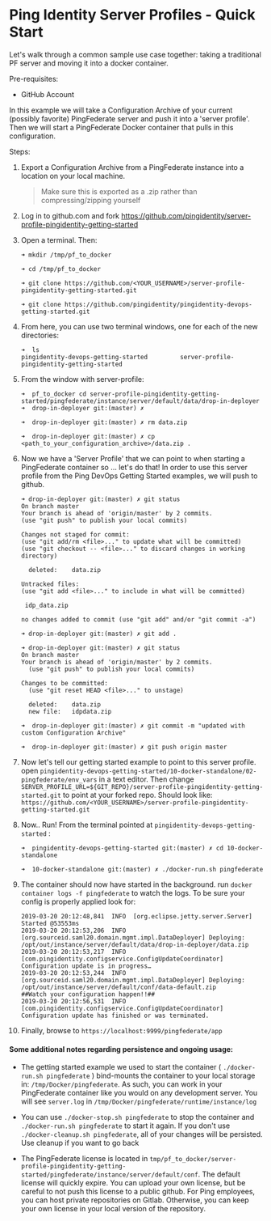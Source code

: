 # Ping Identity Server Profiles - Quick Start

Let's walk through a common sample use case together: taking a traditional PF server and moving it into a docker container. 

Pre-requisites: 
* GitHub Account

In this example we will take a Configuration Archive of your current (possibly favorite) PingFederate server and push it into a 'server profile'. Then we will start a PingFederate Docker container that pulls in this configuration.

Steps:

1. Export a Configuration Archive from a PingFederate instance into a location on your local machine. 
   > Make sure this is exported as a .zip rather than compressing/zipping yourself

2. Log in to github.com and fork https://github.com/pingidentity/server-profile-pingidentity-getting-started

3. Open a terminal. Then: 
   ```
   ➜ mkdir /tmp/pf_to_docker
   
   ➜ cd /tmp/pf_to_docker
   
   ➜ git clone https://github.com/<YOUR_USERNAME>/server-profile-pingidentity-getting-started.git
   
   ➜ git clone https://github.com/pingidentity/pingidentity-devops-getting-started.git
   ```
4. From here, you can use two terminal windows, one for each of the new directories:
    ```shell
    ➜  ls
    pingidentity-devops-getting-started         server-profile-pingidentity-getting-started
    ```

5. From the window with server-profile:
    ```shell
    ➜  pf_to_docker cd server-profile-pingidentity-getting-started/pingfederate/instance/server/default/data/drop-in-deployer 
    ➜  drop-in-deployer git:(master) ✗
   
    ➜  drop-in-deployer git:(master) ✗ rm data.zip

    ➜  drop-in-deployer git:(master) ✗ cp <path_to_your_configuration_archive>/data.zip .
    ```

6. Now we have a 'Server Profile' that we can point to when starting a PingFederate container so ... let's do that! In order to use this server profile from the Ping DevOps Getting Started examples, we will push to github. 

   ``` shell
   ➜ drop-in-deployer git:(master) ✗ git status
   On branch master
   Your branch is ahead of 'origin/master' by 2 commits.
   (use "git push" to publish your local commits)

   Changes not staged for commit:
   (use "git add/rm <file>..." to update what will be committed)
   (use "git checkout -- <file>..." to discard changes in working directory)

	 deleted:    data.zip

   Untracked files:
   (use "git add <file>..." to include in what will be committed)

	idp_data.zip

   no changes added to commit (use "git add" and/or "git commit -a")
   ```

    ```shell
    ➜ drop-in-deployer git:(master) ✗ git add .

    ➜ drop-in-deployer git:(master) ✗ git status
    On branch master
    Your branch is ahead of 'origin/master' by 2 commits.
      (use "git push" to publish your local commits)

    Changes to be committed:
      (use "git reset HEAD <file>..." to unstage)

      deleted:    data.zip
      new file:   idpdata.zip

    ➜  drop-in-deployer git:(master) ✗ git commit -m "updated with custom Configuration Archive"

    ➜  drop-in-deployer git:(master) ✗ git push origin master
    ```
7. Now let's tell our getting started example to point to this server profile. open `pingidentity-devops-getting-started/10-docker-standalone/02-pingfederate/env_vars` in a text editor. Then change `SERVER_PROFILE_URL=${GIT_REPO}/server-profile-pingidentity-getting-started.git` to point at your forked repo. Should look like: `https://github.com/<YOUR_USERNAME>/server-profile-pingidentity-getting-started.git`

8. Now.. Run! From the terminal pointed at `pingidentity-devops-getting-started` :

    ```
    ➜  pingidentity-devops-getting-started git:(master) ✗ cd 10-docker-standalone

    ➜  10-docker-standalone git:(master) ✗ ./docker-run.sh pingfederate
    ```
9. The container should now have started in the background. run `docker container logs -f pingfederate` to watch the logs. To be sure your config is properly applied look for: 

    ```shell
    2019-03-20 20:12:48,841  INFO  [org.eclipse.jetty.server.Server] Started @53553ms
    2019-03-20 20:12:53,206  INFO  [org.sourceid.saml20.domain.mgmt.impl.DataDeployer] Deploying: /opt/out/instance/server/default/data/drop-in-deployer/data.zip
    2019-03-20 20:12:53,217  INFO  [com.pingidentity.configservice.ConfigUpdateCoordinator] Configuration update is in progress…
    2019-03-20 20:12:53,244  INFO  [org.sourceid.saml20.domain.mgmt.impl.DataDeployer] Deploying: /opt/out/instance/server/default/conf/data-default.zip
    ##Watch your configuration happen!!##
    2019-03-20 20:12:56,531  INFO  [com.pingidentity.configservice.ConfigUpdateCoordinator] Configuration update has finished or was terminated.
    ```
10. Finally, browse to `https://localhost:9999/pingfederate/app`

#### Some additional notes regarding persistence and ongoing usage: 

* The getting started example we used to start the container ( `./docker-run.sh pingfederate` ) bind-mounts the container to your local storage in: `/tmp/Docker/pingfederate`. As such, you can work in your PingFederate container like you would on any development server. You will see `server.log` in `/tmp/Docker/pingfederate/runtime/instance/log`

* You can use `./docker-stop.sh pingfederate` to stop the container and `./docker-run.sh pingfederate` to start it again. If you don't use `./docker-cleanup.sh pingfederate`, all of your changes will be persisted. Use cleanup if you want to go back 

* The PingFederate license is located in `tmp/pf_to_docker/server-profile-pingidentity-getting-started/pingfederate/instance/server/default/conf`. The default license will quickly expire. You can upload your own license, but be careful to not push this license to a public github. For Ping employees, you can host private repositories on Gitlab. Otherwise, you can keep your own license in your local version of the repository. 